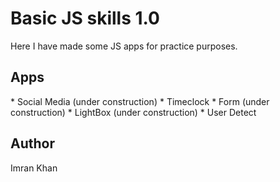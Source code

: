 <h1>Basic JS skills 1.0</h1>

Here I have made some JS apps for practice purposes.

<h2>Apps</h2>
* Social Media (under construction)
* Timeclock
* Form (under construction)
* LightBox (under construction)
* User Detect

<h2>Author</h2>
Imran Khan
